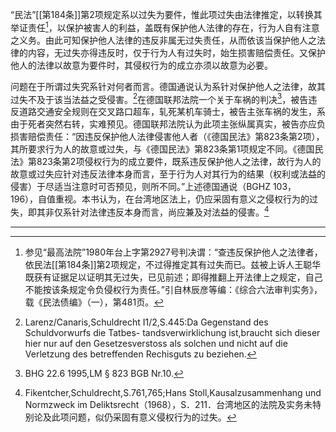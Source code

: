 “民法”[[第184条]]第2项规定系以过失为要件，惟此项过失由法律推定，以转换其举证责任[^1]，以保护被害人的利益，盖既有保护他人法律的存在，行为人自有注意之义务。由此可知保护他人法律的违反非属无过失责任，从而依该当保护他人之法律的内容，无过失亦得违反时，仅于行为人有过失时，始生损害赔偿责任。又保护他人的法律以故意为要件时，其侵权行为的成立亦须以故意为必要。

问题在于所谓过失究系针对何者而言。德国通说认为系针对保护他人之法律，故其过失不及于该当法益之受侵害。[^2]在德国联邦法院一个关于车祸的判决[^3]，被告违反道路交通安全规则在交叉路口超车，轧死某机车骑士，被告主张车祸的发生，系由于死者突然右转，实难预见。德国联邦法院认为此项主张纵属真实，被告亦应负损害赔偿责任：“因违反保护他人法律侵害他人者（《德国民法》第823条第2项），其所要求行为人的故意或过失，与《德国民法》第823条第1项规定不同。《德国民法》第823条第2项侵权行为的成立要件，既系违反保护他人之法律，故行为人的故意或过失应针对违反法律本身而言，至于行为人对其行为的结果（权利或法益的侵害）于尽适当注意时可否预见，则所不同。”上述德国通说（BGHZ 103， 196），自值重视。本书认为，在台湾地区法上，仍应采固有意义之侵权行为的过失，即其非仅系针对法律违反本身而言，尚应兼及对法益的侵害。[^4]
___
[^1]:参见“最高法院”1980年台上字第2927号判决谓：“查违反保护他人之法律者，依民法[[第184条]]第2项规定，不过得推定其有过失而已。兹被上诉人王聪华既获有证据足以证明其无过失，已见前述；即得推翻上开法律上之规定，自己不能按该条规定令负侵权行为责任。”引自林辰彦等编：《综合六法审判实务》，载《民法债编》（一），第481页。
[^2]:Larenz/Canaris,Schuldrecht I1/2,S.445:Da Gegenstand des Schuldvorwurfs die Tatbes- tandsverwirklichung ist,braucht sich dieser hier nur auf den Gesetzesverstoss als solchen und nicht auf die Verletzung des betreffenden Rechisguts zu beziehen.
[^3]:BHG 22.6 1995,LM § 823 BGB Nr.10.
[^4]:Fikentcher,Schuldrecht,S.761,765;Hans Stoll,Kausalzusammenhang und Normzweck im Deliktsrecht（1968），S．211．台湾地区的法院及实务未特别论及此项问题，似仍采固有意义侵权行为的过失。